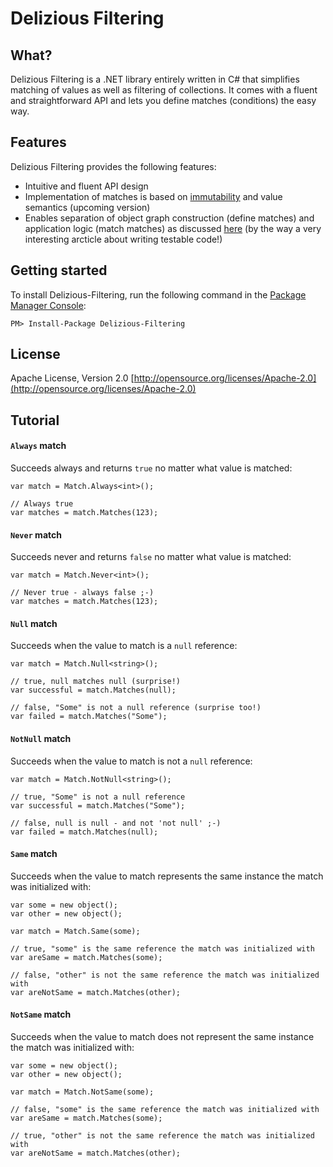 # Delizious Filtering
## What?
Delizious Filtering is a .NET library entirely written in C# that simplifies matching of values as well as filtering of collections. It comes with a fluent and straightforward API and lets you define matches (conditions) the easy way.

## Features
Delizious Filtering provides the following features:
* Intuitive and fluent API design
* Implementation of matches is based on [immutability](https://blogs.msdn.microsoft.com/ericlippert/2007/11/13/immutability-in-c-part-one-kinds-of-immutability/) and value semantics (upcoming version)
* Enables separation of object graph construction (define matches) and application logic (match matches) as discussed [here](http://googletesting.blogspot.de/2008/08/by-miko-hevery-so-you-decided-to.html) (by the way a very interesting arcticle about writing testable code!)

## Getting started
To install Delizious-Filtering, run the following command in the [Package Manager Console](http://docs.nuget.org/docs/start-here/using-the-package-manager-console):

    PM> Install-Package Delizious-Filtering

## License
Apache License, Version 2.0 
[http://opensource.org/licenses/Apache-2.0](http://opensource.org/licenses/Apache-2.0)

## Tutorial
#### `Always` match
Succeeds always and returns `true` no matter what value is matched:
        
    var match = Match.Always<int>();

    // Always true
    var matches = match.Matches(123);
        
#### `Never` match
Succeeds never and returns `false` no matter what value is matched:

    var match = Match.Never<int>();

    // Never true - always false ;-)
    var matches = match.Matches(123);

#### `Null` match
Succeeds when the value to match is a `null` reference:

    var match = Match.Null<string>();
    
    // true, null matches null (surprise!)
    var successful = match.Matches(null);
    
    // false, "Some" is not a null reference (surprise too!)
    var failed = match.Matches("Some");

#### `NotNull` match
Succeeds when the value to match is not a `null` reference:
    
    var match = Match.NotNull<string>();
    
    // true, "Some" is not a null reference
    var successful = match.Matches("Some");
    
    // false, null is null - and not 'not null' ;-)
    var failed = match.Matches(null);

#### `Same` match
Succeeds when the value to match represents the same instance the match was initialized with:

    var some = new object();
    var other = new object();
    
    var match = Match.Same(some);
    
    // true, "some" is the same reference the match was initialized with
    var areSame = match.Matches(some);
    
    // false, "other" is not the same reference the match was initialized with
    var areNotSame = match.Matches(other);

#### `NotSame` match
Succeeds when the value to match does not represent the same instance the match was initialized with:

    var some = new object();
    var other = new object();
    
    var match = Match.NotSame(some);
    
    // false, "some" is the same reference the match was initialized with
    var areSame = match.Matches(some);
    
    // true, "other" is not the same reference the match was initialized with
    var areNotSame = match.Matches(other);

